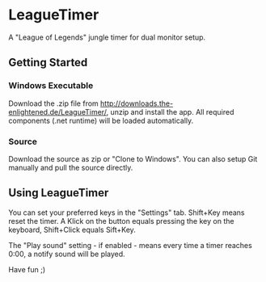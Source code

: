 # LeagueTimer

A "League of Legends" jungle timer for dual monitor setup.

## Getting Started

### Windows Executable
Download the .zip file from http://downloads.the-enlightened.de/LeagueTimer/, unzip 
and install the app. All required components (.net runtime) will be loaded automatically.

### Source
Download the source as zip or "Clone to Windows". You can also setup Git manually and 
pull the source directly.

## Using LeagueTimer
You can set your preferred keys in the "Settings" tab. Shift+Key means reset the timer.
A Klick on the button equals pressing the key on the keyboard, Shift+Click equals Sift+Key.

The "Play sound" setting - if enabled - means every time a timer reaches 0:00, a notify
sound will be played.


Have fun ;)
